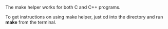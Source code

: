 The make helper works for both C and C++ programs.

To get instructions on using make helper, just cd into the directory and run **make** from the terminal.
